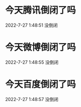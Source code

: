# 今天腾讯倒闭了吗

2022-7-27 1:48:51 没倒闭

# 今天微博倒闭了吗

2022-7-27 1:48:55 没倒闭

# 今天百度倒闭了吗

2022-7-27 1:48:57 没倒闭

